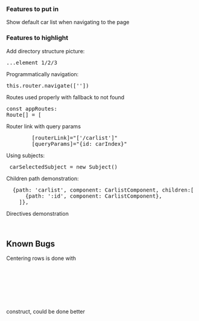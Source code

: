 ### Features to put in

Show default car list when navigating to the page

### Features to highlight

Add directory structure picture: <pre>...element 1/2/3</pre>
Programmatically navigation: <pre>this.router.navigate([''])</pre>
Routes used properly with fallback to not found <pre>const appRoutes: Route[] = [</pre>

Router link with query params
<pre>
        [routerLink]="['/carlist']"
        [queryParams]="{id: carIndex}"
</pre>

Using subjects:
<pre>
 carSelectedSubject = new Subject<Car>()
</pre>

Children path demonstration:
<pre>
  {path: 'carlist', component: CarlistComponent, children:[
      {path: ':id', component: CarlistComponent},
    ]},
</pre>

Directives demonstration
<pre>
<div *ngIf="selectedCar">
</pre>


## Known Bugs

Centering rows is done with
<pre>
  <div class="col-xs-4"></div>
  <div class="col-xs-4"></div>
  <div class="col-xs-4"></div>
</pre>

construct, could be done better
